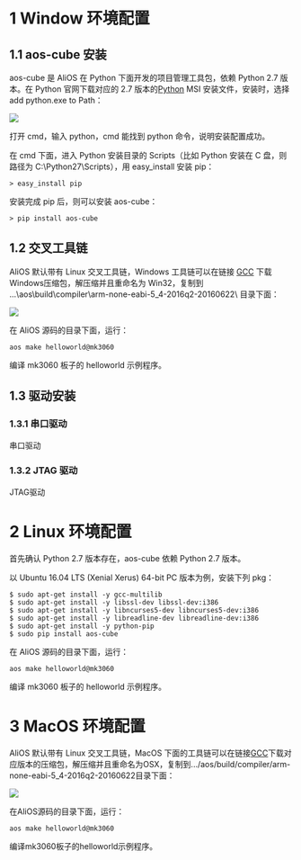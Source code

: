 # 1 Window 环境配置
## 1.1 aos-cube 安装
aos-cube 是 AliOS 在 Python 下面开发的项目管理工具包，依赖 Python 2.7 版本。在 Python 官网下载对应的 2.7 版本的[Python](https://www.python.org/downloads/) MSI 安装文件，安装时，选择 add python.exe to Path：

![](https://img.alicdn.com/tfs/TB13PAjdMoQMeJjy0FoXXcShVXa-796-672.png)

打开 cmd，输入 python，cmd 能找到 python 命令，说明安装配置成功。

在 cmd 下面，进入 Python 安装目录的 Scripts（比如 Python 安装在 C 盘，则路径为 C:\Python27\Scripts），用 easy_install 安装 pip：

`> easy_install pip`

安装完成 pip 后，则可以安装 aos-cube：

`> pip install aos-cube`

## 1.2 交叉工具链
AliOS 默认带有 Linux 交叉工具链，Windows 工具链可以在链接 [GCC](https://launchpad.net/gcc-arm-embedded/+download) 下载 Windows压缩包，解压缩并且重命名为 Win32，复制到 ...\aos\build\compiler\arm-none-eabi-5_4-2016q2-20160622\ 目录下面：

![](https://img.alicdn.com/tfs/TB1cuO1dwMPMeJjy1XcXXXpppXa-865-317.png)

在 AliOS 源码的目录下面，运行：

`aos make helloworld@mk3060`

编译 mk3060 板子的 helloworld 示例程序。

## 1.3 驱动安装
### 1.3.1 串口驱动
串口驱动

### 1.3.2 JTAG 驱动
JTAG驱动

# 2 Linux 环境配置
首先确认 Python 2.7 版本存在，aos-cube 依赖 Python 2.7 版本。

以 Ubuntu 16.04 LTS (Xenial Xerus) 64-bit PC 版本为例，安装下列 pkg：

```
$ sudo apt-get install -y gcc-multilib
$ sudo apt-get install -y libssl-dev libssl-dev:i386
$ sudo apt-get install -y libncurses5-dev libncurses5-dev:i386
$ sudo apt-get install -y libreadline-dev libreadline-dev:i386
$ sudo apt-get install -y python-pip
$ sudo pip install aos-cube
```

在 AliOS 源码的目录下面，运行：

`aos make helloworld@mk3060`

编译 mk3060 板子的 helloworld 示例程序。

# 3 MacOS 环境配置
AliOS 默认带有 Linux 交叉工具链，MacOS 下面的工具链可以在链接[GCC](https://launchpad.net/gcc-arm-embedded/+download)下载对应版本的压缩包，解压缩并且重命名为OSX，复制到.../aos/build/compiler/arm-none-eabi-5_4-2016q2-20160622目录下面：

![](https://img.alicdn.com/tfs/TB1msKVdwoQMeJjy1XaXXcSsFXa-865-229.png)

在AliOS源码的目录下面，运行：

`aos make helloworld@mk3060`

编译mk3060板子的helloworld示例程序。



